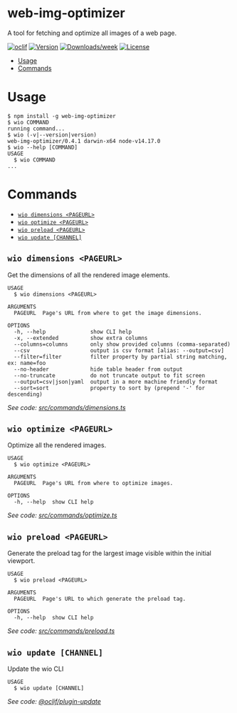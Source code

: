 web-img-optimizer
================

A tool for fetching and optimize all images of a web page.

[![oclif](https://img.shields.io/badge/cli-oclif-brightgreen.svg)](https://oclif.io)
[![Version](https://img.shields.io/npm/v/web-img-optimizer.svg)](https://npmjs.org/package/web-img-optimizer)
[![Downloads/week](https://img.shields.io/npm/dw/web-img-optimizer.svg)](https://npmjs.org/package/web-img-optimizer)
[![License](https://img.shields.io/npm/l/web-img-optimizer.svg)](https://github.com/IGassmann/web-img-optimizer/blob/master/package.json)

<!-- toc -->
* [Usage](#usage)
* [Commands](#commands)
<!-- tocstop -->
# Usage
<!-- usage -->
```sh-session
$ npm install -g web-img-optimizer
$ wio COMMAND
running command...
$ wio (-v|--version|version)
web-img-optimizer/0.4.1 darwin-x64 node-v14.17.0
$ wio --help [COMMAND]
USAGE
  $ wio COMMAND
...
```
<!-- usagestop -->
# Commands
<!-- commands -->
* [`wio dimensions <PAGEURL>`](#wio-dimensions-pageurl)
* [`wio optimize <PAGEURL>`](#wio-optimize-pageurl)
* [`wio preload <PAGEURL>`](#wio-preload-pageurl)
* [`wio update [CHANNEL]`](#wio-update-channel)

## `wio dimensions <PAGEURL>`

Get the dimensions of all the rendered image elements.

```
USAGE
  $ wio dimensions <PAGEURL>

ARGUMENTS
  PAGEURL  Page's URL from where to get the image dimensions.

OPTIONS
  -h, --help              show CLI help
  -x, --extended          show extra columns
  --columns=columns       only show provided columns (comma-separated)
  --csv                   output is csv format [alias: --output=csv]
  --filter=filter         filter property by partial string matching, ex: name=foo
  --no-header             hide table header from output
  --no-truncate           do not truncate output to fit screen
  --output=csv|json|yaml  output in a more machine friendly format
  --sort=sort             property to sort by (prepend '-' for descending)
```

_See code: [src/commands/dimensions.ts](https://github.com/IGassmann/web-img-optimizer/blob/v0.4.1/src/commands/dimensions.ts)_

## `wio optimize <PAGEURL>`

Optimize all the rendered images.

```
USAGE
  $ wio optimize <PAGEURL>

ARGUMENTS
  PAGEURL  Page's URL from where to optimize images.

OPTIONS
  -h, --help  show CLI help
```

_See code: [src/commands/optimize.ts](https://github.com/IGassmann/web-img-optimizer/blob/v0.4.1/src/commands/optimize.ts)_

## `wio preload <PAGEURL>`

Generate the preload tag for the largest image visible within the initial viewport.

```
USAGE
  $ wio preload <PAGEURL>

ARGUMENTS
  PAGEURL  Page's URL to which generate the preload tag.

OPTIONS
  -h, --help  show CLI help
```

_See code: [src/commands/preload.ts](https://github.com/IGassmann/web-img-optimizer/blob/v0.4.1/src/commands/preload.ts)_

## `wio update [CHANNEL]`

Update the wio CLI

```
USAGE
  $ wio update [CHANNEL]
```

_See code: [@oclif/plugin-update](https://github.com/oclif/plugin-update/blob/v1.3.10/src/commands/update.ts)_
<!-- commandsstop -->
